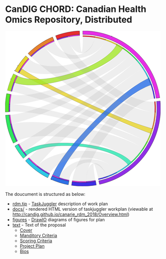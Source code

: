 # CanDIG CHORD: Canadian Health Omics Repository, Distributed

![CHORD logo](figures/chord-sm.png)

The doucument is structured as below:

* [rdm.tjp](taskjuggler_workplan/rdm.tjp) - [TaskJuggler](http://taskjuggler.org) description of work plan
* [docs/](docs/) - rendered HTML version of taskjuggler workplan (viewable at http://candig.github.io/canarie_rdm_2018/Overview.html)
* [figures](figures/) - [DrawIO](https://www.draw.io) diagrams of figures for plan
* [text](text/) - Text of the proposal
    * [Cover](text/01_cover.md)
    * [Manditory Criteria](text/02_manditory_criteria.md)
    * [Scoring Criteria](text/03_scoring_criteria.md)
    * [Project Plan](text/04_project_plan.md)
    * [Bios](text/05_bios.md)
